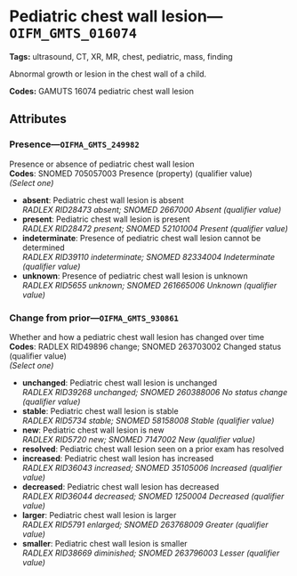 # Pediatric chest wall lesion—`OIFM_GMTS_016074`

**Tags:** ultrasound, CT, XR, MR, chest, pediatric, mass, finding

Abnormal growth or lesion in the chest wall of a child.

**Codes:** GAMUTS 16074 pediatric chest wall lesion

## Attributes

### Presence—`OIFMA_GMTS_249982`

Presence or absence of pediatric chest wall lesion  
**Codes**: SNOMED 705057003 Presence (property) (qualifier value)  
*(Select one)*

- **absent**: Pediatric chest wall lesion is absent  
_RADLEX RID28473 absent; SNOMED 2667000 Absent (qualifier value)_
- **present**: Pediatric chest wall lesion is present  
_RADLEX RID28472 present; SNOMED 52101004 Present (qualifier value)_
- **indeterminate**: Presence of pediatric chest wall lesion cannot be determined  
_RADLEX RID39110 indeterminate; SNOMED 82334004 Indeterminate (qualifier value)_
- **unknown**: Presence of pediatric chest wall lesion is unknown  
_RADLEX RID5655 unknown; SNOMED 261665006 Unknown (qualifier value)_

### Change from prior—`OIFMA_GMTS_930861`

Whether and how a pediatric chest wall lesion has changed over time  
**Codes**: RADLEX RID49896 change; SNOMED 263703002 Changed status (qualifier value)  
*(Select one)*

- **unchanged**: Pediatric chest wall lesion is unchanged  
_RADLEX RID39268 unchanged; SNOMED 260388006 No status change (qualifier value)_
- **stable**: Pediatric chest wall lesion is stable  
_RADLEX RID5734 stable; SNOMED 58158008 Stable (qualifier value)_
- **new**: Pediatric chest wall lesion is new  
_RADLEX RID5720 new; SNOMED 7147002 New (qualifier value)_
- **resolved**: Pediatric chest wall lesion seen on a prior exam has resolved  
- **increased**: Pediatric chest wall lesion has increased  
_RADLEX RID36043 increased; SNOMED 35105006 Increased (qualifier value)_
- **decreased**: Pediatric chest wall lesion has decreased  
_RADLEX RID36044 decreased; SNOMED 1250004 Decreased (qualifier value)_
- **larger**: Pediatric chest wall lesion is larger  
_RADLEX RID5791 enlarged; SNOMED 263768009 Greater (qualifier value)_
- **smaller**: Pediatric chest wall lesion is smaller  
_RADLEX RID38669 diminished; SNOMED 263796003 Lesser (qualifier value)_